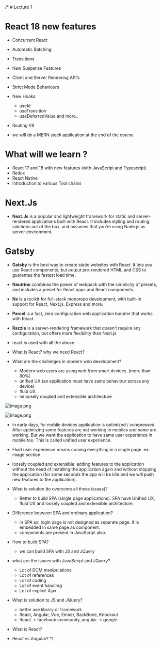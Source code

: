 /* # Lecture 1

# React 18 new features

- Concurrent React
- Automatic Batching
- Transitions
- New Suspense Features
- Client and Server Rendering API’s
- Strict Mode Behaviours
- New Hooks
    - useId
    - useTransition
    - useDeferredValue and more..
- Routing V6

- we will do a MERN stack application at the end of the course

# What will we learn ?

- React 17 and 18 with new features (with JavaScript and Typescript)
- Redux
- React Native
- Introduction to various Tool chains

# Next.Js

- **Next.Js** is a popular and lightweight framework for static and server-rendered applications built with React. It includes styling and routing solutions out of the box, and assumes that you’re using Node.js as server environment.

# Gatsby

- **Gatsby** is the best way to create static websites with React. It lets you use React components, but output pre-rendered HTML and CSS to guarantee the fastest load time.
- **Neutrino** combines the power of webpack with the simplicity of presets, and includes a preset for React apps and React components.
- **Nx** is a toolkit for full-stack monorepo development, with built-in support for React, Next.js, Express and more.
- **Parcel** is a fast, zero configuration web application bundler that works with React.
- **Razzle** is a server-rendering framework that doesn’t require any configuration, but offers more flexibility than Next.js
- react is used with all the above.

- What is React? why we need React?
- What are the challenges in modern web development?
    - Modern web users are using web from smart devices. (more than 80%)
    - unified UX (an application must have same behaviour across any device)
    - fluid UX
    - neloosely coupled and extensible architecture

![image.png](https://prod-files-secure.s3.us-west-2.amazonaws.com/e6e3128e-057b-4a4e-9f53-ed1f2dd7c8e2/c74e84a6-0198-4c44-ac6e-e8b3da9acf63/image.png)

![image.png](https://prod-files-secure.s3.us-west-2.amazonaws.com/e6e3128e-057b-4a4e-9f53-ed1f2dd7c8e2/3de8e0a1-871a-4ab0-a3b1-10d58309d16b/image.png)

- In early days, for mobile devices application is optimized / compressed. After optimizing some features are not working in mobiles and some are working. But we want the application to have same user experience in mobile too. This is called unified user experience.
- Fluid user experience means coming everything in a single page. ex: image section.
- loosely coupled and extensible: adding features to the application without the need of installing the application again and without stopping the application (for some seconds the app will be idle and we will push new features to the application).

 

- What is solution (to overcome all these issues)?
    - Better to build SPA (single page applications). SPA have Unified UX, fluid UX and loosely coupled and extensible architecture.
- Difference between SPA and ordinary application?
    - In SPA ex: login page is not designed as separate page. It is embedded in same page as component.
    - components are present in JavaScript also.
- How to build SPA?
    - we can build SPA with JS and JQuery
- what are the issues with JavaScript and JQuery?
    - Lot of DOM manipulations
    - Lot of references
    - Lot of coding
    - Lot of event handling
    - Lot of explicit Ajax
- What is solution to JS and JQuery?
    - better use library or framework
    - React, Angular, Vue, Ember, BackBone, Knockout
    - React → facebook community, angular → google
- What is React?
- React vs Angular?
*/
